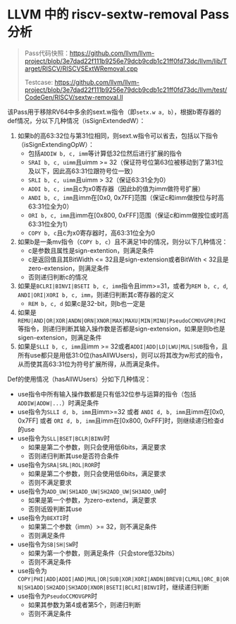 # LLVM 中的 riscv-sextw-removal Pass 分析

> Pass代码快照：https://github.com/llvm/llvm-project/blob/3e7dad22f111b9256e79dcb9cdb1c21ff0fd73dc/llvm/lib/Target/RISCV/RISCVSExtWRemoval.cpp
>
> Testcase: https://github.com/llvm/llvm-project/blob/3e7dad22f111b9256e79dcb9cdb1c21ff0fd73dc/llvm/test/CodeGen/RISCV/sextw-removal.ll

该Pass用于移除RV64中多余的sext.w指令（即`setx.w a, b`），根据b寄存器的def情况，分以下几种情况（isSignExtendedW）：

1. 如果b的高63:32位与第31位相同，则sext.w指令可以省去，包括以下指令（isSignExtendingOpW）：
   - 包括`ADDIW b, c, imm`等计算低32位然后进行扩展的指令
   - `SRAI b, c, uimm`且uimm >= 32（保证符号位第63位被移动到了第31位及以下，因此高63:31位跟符号位一致）
   - `SRLI b, c, uimm`且uimm > 32（保证63:31全为0）
   - `ADDI b, c, imm`且c为x0寄存器（因此b的值为imm做符号扩展）
   - `ANDI b, c, imm`且imm在[0x0, 0x7FF]范围（保证c和imm做按位与时高63:31位全为0）
   - `ORI b, c, imm`且imm在[0x800, 0xFFF]范围（保证c和imm做按位或时高63:31位全为1）
   - `COPY b, c`且c为x0寄存器时，高63:31位全为0
2. 如果b是一条mv指令（`COPY b, c`）且不满足1中的情况，则分以下几种情况：
   - c是参数且属性是sign-extention，则满足条件
   - c是返回值且其BitWidth <= 32且是sign-extension或者BitWith < 32且是zero-extension，则满足条件
   - 否则递归判断c的情况
3. 如果是`BCLRI|BINVI|BSETI b, c, imm`指令且imm>=31，或者为`REM b, c, d`, `ANDI|ORI|XORI b, c, imm`，则递归判断其c寄存器的定义
   - `REM b, c, d` 如果c是32-bit，则b也一定是
4. 如果是`REMU|AND|OR|XOR|ANDN|ORN|XNOR|MAX|MAXU|MIN|MINU|PseudoCCMOVGPR|PHI`等指令，则递归判断其输入操作数是否都是sign-extension，如果是则b也是sigen-extension，则满足条件
6. 如果是`SLLI b, c, imm`且imm >= 32或者`ADDI|ADD|LD|LWU|MUL|SUB`指令，且所有use都只是用低31:0位(hasAllWUsers)，则可以将其改为w形式的指令，从而使其高63:31位为符号扩展所得，从而满足条件。

Def的使用情况（hasAllWUsers）分如下几种情况：

- use指令中所有输入操作数都是只有低32位参与运算的指令（包括`ADDIW|ADDW|...`）时满足条件
- use指令为`SLLI d, b, imm`且imm>=32 或者 `ANDI d, b, imm`且imm在[0x0, 0x7FF] 或者 `ORI d, b, imm`且imm在[0x800, 0xFFF]时，则继续递归检查d的use
- use指令为`SLL|BSET|BCLR|BINV`时
    - 如果是第二个参数，则只会使用低6bits，满足要求
    - 否则递归判断其use是否符合条件
- use指令为`SRA|SRL|ROL|ROR`时
    - 如果是第二个参数，则只会使用低6bits，满足要求
    - 否则不满足要求
- use指令为`ADD_UW|SH1ADD_UW|SH2ADD_UW|SH3ADD_UW`时
    - 如果是第一个参数，为zero-extend，满足要求
    - 否则诋毁判断其use
- use指令为`BEXTI`时
    - 如果第二个参数（imm）>= 32，则不满足条件
    - 否则满足条件
- use指令为`SB|SH|SW`时
    - 如果为第一个参数，则满足条件（只会store低32bits）
    - 否则不满足条件
- use指令为`COPY|PHI|ADD|ADDI|AND|MUL|OR|SUB|XOR|XORI|ANDN|BREV8|CLMUL|ORC_B|ORN|SH1ADD|SH2ADD|SH3ADD|XNOR|BSETI|BCLRI|BINVI`时，继续递归判断
- use指令为`PseudoCCMOVGPR`时
    - 如果其参数为第4或者第5个，则递归判断
    - 否则不满足条件
